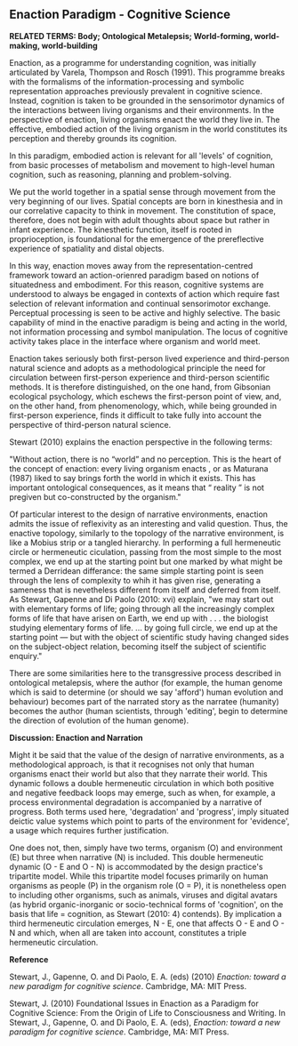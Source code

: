 ## Enaction Paradigm - Cognitive Science

**RELATED TERMS: Body; Ontological Metalepsis; World-forming, world-making, world-building**

Enaction, as a programme for understanding cognition, was initially articulated by Varela, Thompson and Rosch (1991). This programme breaks with the formalisms of the information-processing and symbolic representation approaches previously prevalent in cognitive science. Instead, cognition is taken to be grounded in the sensorimotor dynamics of the interactions between living organisms and their environments. In the perspective of enaction, living organisms enact the world
they live in. The effective, embodied action of the living organism in the world constitutes its perception and thereby grounds its cognition.

In this paradigm, embodied action is relevant for all 'levels' of cognition, from basic processes of metabolism and movement to high-level human cognition, such as reasoning, planning and problem-solving. 

We put the world together in a spatial sense through movement from the very beginning of our lives. Spatial concepts are born in kinesthesia and in our correlative capacity to think in movement. The constitution of space, therefore, does not begin with adult thoughts about space but rather in infant experience. The kinesthetic function, itself is rooted in proprioception, is foundational for the emergence of the prereflective experience of spatiality and distal objects.

In this way, enaction moves away from the representation-centred framework toward an action-orienred paradigm based on notions of situatedness and embodiment. For this reason, cognitive systems are understood to always be engaged in contexts of action which require fast selection of relevant information and continual sensorimotor exchange. Perceptual processing is seen to be active and highly selective. The basic capability of mind in the enactive paradigm is being and acting in the world, not information processing and symbol manipulation. The locus of cognitive activity takes place in the interface where organism and world meet. 

Enaction takes seriously both first-person lived experience and third-person natural science and adopts as a methodological principle the need for circulation between first-person experience and third-person scientific methods. It is therefore distinguished, on the one hand, from Gibsonian ecological psychology, which eschews the first-person point of view, and, on the other hand, from phenomenology, which, while being grounded in first-person experience, finds it difficult to take fully into account the perspective of third-person natural science. 

Stewart (2010) explains the enaction perspective in the following terms: 

"Without action, there is no “world” and no perception. This is the heart of the concept of enaction: every living organism enacts , or as Maturana (1987) liked to say brings forth the world in which it exists. This has important ontological consequences, as it means that “ reality ” is not pregiven but co-constructed by the organism." 

Of particular interest to the design of narrative environments, enaction admits the issue of reflexivity as an interesting and valid question. Thus, the enactive topology, similarly to the topology of the narrative environment, is like a Mobius strip or a tangled hierarchy. In performing a full hermeneutic circle or hermeneutic ciculation, passing from the most simple to the most complex, we end up at the starting point but one marked by what might be termed a Derridean differance: the same simple starting point is seen through the lens of complexity to whih it has given rise, generating a sameness that is nevetheless different from itself and deferred from itself. As Stewart, Gapenne and Di Paolo (2010: xvi) explain, "we may start out with elementary forms of life; going through all the increasingly complex forms of life that have arisen on Earth, we end up with . . . the biologist studying elementary forms of life. ... by going full circle, we end up at the starting point — but with the object of scientific study having changed sides on the subject-object relation, becoming itself the subject of scientific enquiry."

There are some similarities here to the transgressive process described in ontological metalepsis, where the author (for example, the human genome which is said to determine (or should we say 'afford') human evolution and behaviour) becomes part of the narrated story as the narratee (humanity) becomes the author (human scientists, through 'editing', begin to determine the direction of evolution of the human genome).

**Discussion: Enaction and Narration**

Might it be said that the value of the design of narrative environments, as a methodological approach, is that it recognises not only that human organisms enact their world but also that they narrate their world. This dynamic follows a double hermeneutic circulation in which both positive and negative feedback loops may emerge, such as when, for example, a process environmental degradation is accompanied by a narrative of progress. Both terms used here, 'degradation' and 'progress', imply situated deictic value systems which point to parts of the environment for 'evidence', a usage which requires further justification. 

One does not, then, simply have two terms, organism (O) and environment (E) but three when narrative (N) is included. This double hermeneutic dynamic (O - E and O - N) is accommodated by the design practice's tripartite model. While this tripartite model focuses primarily on human organisms as people (P) in the organism role (O = P), it is nonetheless open to including other organisms, such as animals, viruses and digital avatars (as hybrid organic-inorganic or socio-technical forms of 'cognition', on the basis that life = cognition, as Stewart (2010: 4) contends). By implication a third hermeneutic circulation emerges, N - E, one that affects O - E and O - N and which, when all are taken into account, constitutes a triple hermeneutic circulation.

**Reference**

Stewart, J., Gapenne, O. and Di Paolo, E. A. (eds) (2010) _Enaction: toward a new paradigm for cognitive science_. Cambridge, MA: MIT Press.

Stewart, J. (2010) Foundational Issues in Enaction as a Paradigm for Cognitive Science: From the Origin of Life to Consciousness and Writing. In Stewart, J., Gapenne, O. and Di Paolo, E. A. (eds), _Enaction: toward a new paradigm for cognitive science_. Cambridge, MA: MIT Press.


